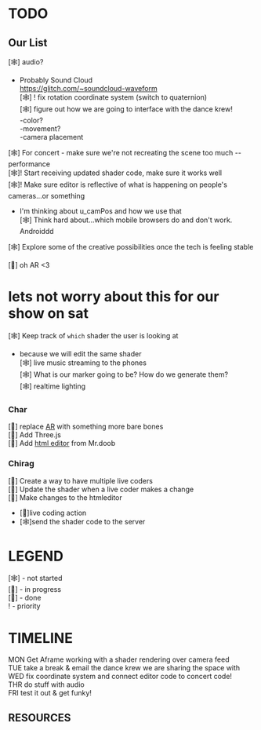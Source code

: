 # TODO

## Our List
[🕸] audio? <br />
  - Probably Sound Cloud <br />
  https://glitch.com/~soundcloud-waveform<br />
[🕸] ! fix rotation coordinate system (switch to quaternion) <br />
[🕸] figure out how we are going to interface with the dance krew! <br />
  -color?<br />
  -movement?<br />
  -camera placement<br />
  
[🕸] For concert - make sure we're not recreating the scene too much -- performance <br />
[🕸]! Start receiving updated shader code, make sure it works well <br />
[🕸]! Make sure editor is reflective of what is happening on people's cameras...or something <br />
  - I'm thinking about u_camPos and how we use that<br />
[🕸] Think hard about...which mobile browsers do and don't work. Androiddd<br />

[🕸] Explore some of the creative possibilities once the tech is feeling stable<br />


[🌝] oh AR <3

# lets not worry about this for our show on sat
[🕸] Keep track of `which` shader the user is looking at <br />
  - because we will edit the same shader<br />
[🕸] live music streaming to the phones<br />
[🕸] What is our marker going to be? How do we generate them? <br />
[🕸] realtime lighting <br />


 
### Char

[🌝] replace [AR](https://github.com/jeromeetienne/AR.js)  with something more bare bones<br />
[🌝] Add Three.js<br />
[🌝] Add [html editor](https://github.com/mrdoob/htmleditor) from Mr.doob <br />

### Chirag
[🌝] Create a way to have multiple live coders <br />
[🌝] Update the shader when a live coder makes a change <br />
[🎃] Make changes to the htmleditor
  - [🌝]live coding action
  - [🕸]send the shader code to the server



# LEGEND
[🕸] - not started <br />
[🎃] - in progress <br />
[🌝] - done <br />
! - priority


# TIMELINE

MON Get Aframe working with a shader rendering over camera feed <br />
TUE take a break & email the dance krew we are sharing the space with <br />
WED fix coordinate system and connect editor code to concert code! <br />
THR do stuff with audio <br />
FRI test it out & get funky! <br />

## RESOURCES
